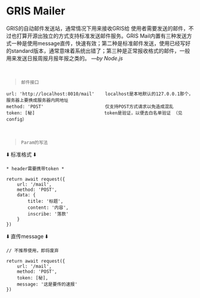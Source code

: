 # GRIS Mailer
GRIS的自动邮件发送站，通常情况下用来接收GRIS给 使用者需要发送的邮件，不过也打算开源出独立的方式支持标准发送邮件服务。GRIS Mail内置有三种发送方式一种是使用message直传，快速有效；第二种是标准邮件发送，使用已经写好的standard版本，通常意味着系统出错了；第三种是正常报收格式的邮件，一般用来发送日报周报月报年报之类的。
_—by Node.js_

&emsp;
> ```邮件接口```
```
url: 'http://localhost:8010/mail'    localhost是本地默认的127.0.0.1那个，服务器上要换成服务器内网地址
method: 'POST'                       仅支持POST方式请求以免造成混乱
token: [秘]                          token是验证，以便去白名单验证 （见config）
```  

&emsp;
> ```Param的写法```

⬇️ 标准格式 ⬇️
```
* header需要携带token *

return await request({
    url: '/mail',
    method: 'POST',
    data: {
        title: '标题',
        content: '内容',
        inscribe: '落款'
    }
})
```

⬇️ 直传message ⬇️ 
```
// 不推荐使用，即将废弃

return await request({
    url: '/mail',
    method: 'POST',
    token: [秘],
    message: '这是要传的速报'
})
```  
